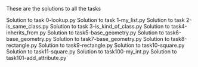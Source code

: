 These are the solutions to all the tasks

Solution to task 0-lookup.py 
Solution to task 1-my_list.py 
Solution to task 2-is_same_class.py 
Solution to task 3-is_kind_of_class.py
Solution to task4-inherits_from.py
Solution to task5-base_geometry.py 
Solution to task6-base_geometry.py 
Solution to task7-base_geometry.py
Solution to task8-rectangle.py 
Solution to task9-rectangle.py
Solution to task10-square.py 
Solution to task11-square.py
Solution to task100-my_int.py
Solution to task101-add_attribute.py`
